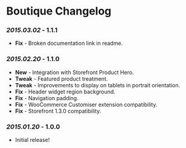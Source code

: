 # Boutique Changelog

### *2015.03.02* - 1.1.1
* **Fix** - Broken documentation link in readme.

### *2015.02.20* - 1.1.0
* **New** - Integration with Storefront Product Hero.
* **Tweak** - Featured product treatment.
* **Tweak** - Improvements to display on tablets in portrait orientation.
* **Fix** - Header widget region background.
* **Fix** - Navigation padding.
* **Fix** - WooCommerce Customiser extension compatibility.
* **Fix** - Storefront 1.3.0 compatibility.

### *2015.01.20* - 1.0.0
* Initial release!
